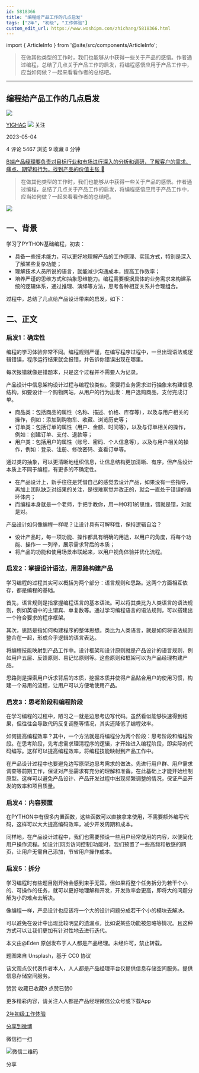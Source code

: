 ```yaml
---
id: 5818366
title: "编程给产品工作的几点启发"
tags: ["2年", "初级", "工作体验"]
custom_edit_url: https://www.woshipm.com/zhichang/5818366.html
---
```

import { ArticleInfo } from '@site/src/components/ArticleInfo';

<ArticleInfo
    author="YIGHAG"
    authorLink="https://www.woshipm.com/u/772089"
    published="2023-05-04"
    views={5467}
    comments={4}
    collects={9}
/>

> 在做其他类型的工作时，我们也能够从中获得一些关于产品的感悟。作者通过编程，总结了几点关于产品工作的启发，将编程感悟应用于产品工作中，应当如何做？一起来看看作者的总结吧。

---

## 编程给产品工作的几点启发

[![](https://static.woshipm.com/view/woshipm_api_def_20230504094340_7745.jpg?imageView2/1/w/72/h/72/q/100)](https://www.woshipm.com/u/772089)

[YIGHAG](https://www.woshipm.com/u/772089) ![](https://static.woshipm.com/tag/1101_1@2x.png) 关注

2023-05-04

4 评论 5467 浏览 9 收藏 8 分钟

[B端产品经理要负责对目标行业和市场进行深入的分析和调研，了解客户的需求、痛点、期望和行为，找到产品的价值主张 🔗](https://ke.qidianla.com/courses/bcpm)

> 在做其他类型的工作时，我们也能够从中获得一些关于产品的感悟。作者通过编程，总结了几点关于产品工作的启发，将编程感悟应用于产品工作中，应当如何做？一起来看看作者的总结吧。

![](https://image.woshipm.com/2023/04/14/7ca80ef6-da8e-11ed-b69c-00163e0b5ff3.jpg)

## 一、背景

学习了PYTHON基础编程，初衷：

*   具备一些技术能力，可以更好地理解产品的工作原理、实现方式，特别是深入了解某些复杂功能；
*   理解技术人员所说的语言，就能减少沟通成本，提高工作效率；
*   培养严谨的思维方式和抽象思维能力。编程需要根据具体的业务需求来构建系统的逻辑体系，通过推理、演绎等方法，思考各种相互关系并合理组合。

过程中，总结了几点给产品设计带来的启发，如下：

## 二、正文

### 启发1：确定性

编程的学习体验非常不同。编程规则严谨，在编写程序过程中，一旦出现语法或逻辑错误，程序运行结果就会报错，并告诉你错误出现在哪里。

每次报错就像是错题本，只是这个过程并不需要人为记录。

产品设计中信息架构设计过程与编程较类似。需要将业务需求进行抽象来构建信息结构，如要设计一个购物网站，从用户的行为出发：用户选购商品，支付完成订单。

*   商品类：包括商品的属性（名称、描述、价格、库存等），以及与用户相关的操作，例如：添加到购物车、收藏、浏览历史等；
*   订单类：包括订单的属性（用户、金额、时间等），以及与订单相关的操作，例如：创建订单、支付、退款等；
*   用户类：包括用户的属性（账号、密码、个人信息等），以及与用户相关的操作，例如：登录、注册、修改密码、查看订单等。

通过类的抽象，可以更清晰地组织信息，让信息结构更加清晰、有序，但产品设计本质上不同于编程，有更多的不确定性。

*   在产品设计上，新手往往是凭借自己的感觉去设计产品，如果没有一些指导，再加上团队缺乏对结果的关注，是很难察觉并改正的，就会一直处于错误的循环体内；
*   而编程本身就是一个老师，手把手教你，用一种0和1的思维，错就是错，对就是对。

产品设计如何像编程一样呢？让设计具有可解释性，保持逻辑自洽？

*   设计产品时，每一项功能、操作都具有明确的用途，以用户的角度，将每个功能、操作一 一列举，展示需求背后的本质；
*   将产品的功能和使用场景串联起来，以用户视角体验并优化流程。

### 启发2：掌握设计语法，用思路构建产品

学习编程的过程其实可以概括为两个部分：语言规则和思路。这两个方面相互依存，都是编程的基础。

首先，语言规则是指掌握编程语言的基本语法。可以将其类比为人类语言的语法规则，例如英语中的主谓宾、单复数等。通过学习编程语言的语法规则，可以搭建出一个符合要求的程序框架。

其次，思路是指如何构建程序的整体思想。类比为人类语言，就是如何将语法规则整合在一起，形成合乎逻辑的语言表达。

将编程技能映射到产品工作中。设计框架和设计原则就是产品设计的语言规则，例如用户五层、反馈原则、易记忆原则等。这些原则和框架可以为产品经理构建产品。

思路则是探索用户诉求背后的本质，挖掘本质并使得产品贴合用户的使用习惯，构建一个易用的流程，让用户可以方便地使用产品。

### 启发3：思考阶段和编程阶段

在学习编程的过程中，陋习之一就是边思考边写代码。虽然看似能够快速得到结果，但往往会导致代码反复调整等情况，其实还降低了编程效率。

如何提高编程效率？其中，一个方法就是将编程分为两个阶段：思考阶段和编程阶段。在思考阶段，先考虑需求理清程序的逻辑，才开始进入编程阶段，即实际的代码编写。这样可以提高编程效率，将编程技能映射到产品工作中。

在产品设计过程中也要避免边写原型边思考需求的做法。先进行用户群、用户需求调查等前期工作，保证对产品需求有充分的理解和准备。在此基础上才能开始绘制原型。这样可以避免产品设计、产品开发过程中出现频繁调整的情况，保证产品开发的效率和项目质量。

### 启发4：内容预置

在PYTHON中有很多内置函数，这些函数可以直接拿来使用，不需要额外编写代码，这样可以大大提高编码效率，减少开发周期和成本。

同样地，在产品设计过程中，我们也需要预设一些用户经常使用的内容，以便简化用户操作流程。如设计\[网页访问控制\]功能时，我们预置了一些高频和敏感的网页，让用户无需自己添加，节省用户操作成本。

### 启发5：拆分

学习编程时有些题目刚开始会感到束手无策。但如果将整个任务拆分为若干个小的、可操作的任务，就可以更好地理解和开发，开发效率会更高，即将大的问题分解为小的难点去解决。

像编程一样，产品设计也应该将一个大的设计问题分成若干个小的模块去解决。

可以避免在设计中出现比较明显的遗漏点，比如说某些功能被忽略等情况。且这种方式可以让我们更加有针对性地去进行迭代。

本文由@Eden 原创发布于人人都是产品经理。未经许可，禁止转载。

题图来自 Unsplash，基于 CC0 协议

该文观点仅代表作者本人，人人都是产品经理平台仅提供信息存储空间服务。提供信息存储空间服务。

赞赏 收藏已收藏9 点赞已赞0

更多精彩内容，请关注人人都是产品经理微信公众号或下载App

[2年](https://www.woshipm.com/tag/2%e5%b9%b4)[初级](https://www.woshipm.com/tag/%e5%88%9d%e7%ba%a7)[工作体验](https://www.woshipm.com/tag/%e5%b7%a5%e4%bd%9c%e4%bd%93%e9%aa%8c)

[分享到微博](https://service.weibo.com/share/share.php?appkey=2775287854&title=编程给产品工作的几点启发&url=https://www.woshipm.com/zhichang/5818366.html&pic=https://image.woshipm.com/2023/04/14/7ca80ef6-da8e-11ed-b69c-00163e0b5ff3.jpg)

微信扫一扫

![微信二维码](https://api.pwmqr.com/qrcode/create/?url=https://www.woshipm.com/zhichang/5818366.html)

分享